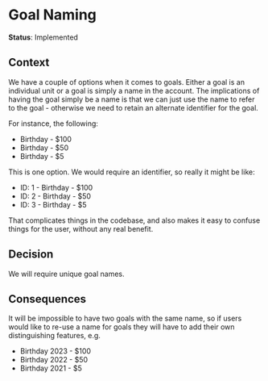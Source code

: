 # Goal Naming

**Status**:  Implemented

## Context

We have a couple of options when it comes to goals. Either a goal is an
individual unit or a goal is simply a name in the account. The implications of
having the goal simply be a name is that we can just use the name to refer to
the goal - otherwise we need to retain an alternate identifier for the goal.

For instance, the following:

- Birthday - $100
- Birthday - $50
- Birthday - $5

This is one option. We would require an identifier, so really it might be like:

- ID: 1 - Birthday - $100
- ID: 2 - Birthday - $50
- ID: 3 - Birthday - $5

That complicates things in the codebase, and also makes it easy to confuse
things for the user, without any real benefit.

## Decision

We will require unique goal names.

## Consequences

It will be impossible to have two goals with the same name, so if users would
like to re-use a name for goals they will have to add their own distinguishing
features, e.g.

- Birthday 2023 - $100
- Birthday 2022 - $50
- Birthday 2021 - $5
